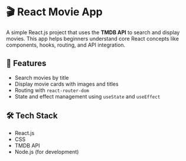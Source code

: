 # 🎬 React Movie App

A simple React.js project that uses the **TMDB API** to search and display movies. This app helps beginners understand core React concepts like components, hooks, routing, and API integration.

## 🔧 Features
- Search movies by title  
- Display movie cards with images and titles  
- Routing with `react-router-dom`  
- State and effect management using `useState` and `useEffect`

## 🛠 Tech Stack
- React.js  
- CSS  
- TMDB API  
- Node.js (for development)


